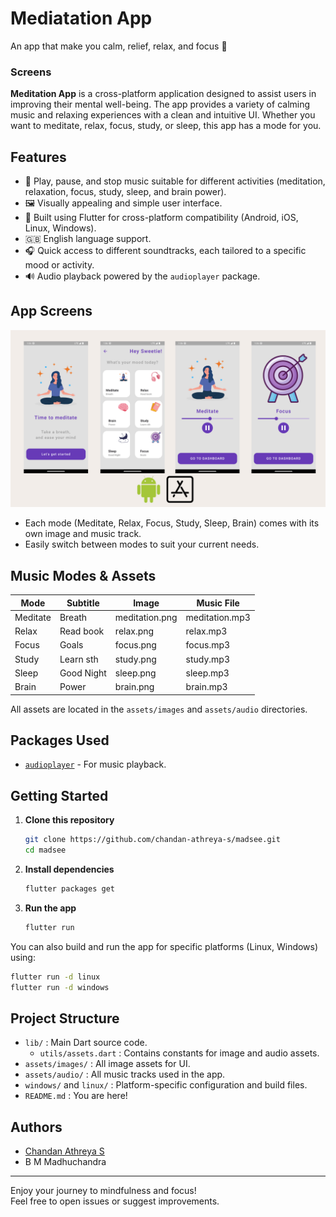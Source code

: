 # Mediatation App

An app that make you calm, relief, relax, and focus 🧘

### Screens



**Meditation App** is a cross-platform application designed to assist users in improving their mental well-being. The app provides a variety of calming music and relaxing experiences with a clean and intuitive UI. Whether you want to meditate, relax, focus, study, or sleep, this app has a mode for you.

## Features

- 🎵 Play, pause, and stop music suitable for different activities (meditation, relaxation, focus, study, sleep, and brain power).
- 🖼️ Visually appealing and simple user interface.
- 📱 Built using Flutter for cross-platform compatibility (Android, iOS, Linux, Windows).
- 🇬🇧 English language support.
- 🎧 Quick access to different soundtracks, each tailored to a specific mood or activity.
- 🔊 Audio playback powered by the `audioplayer` package.

## App Screens

![App Demo](assets/images/demo.png)

- Each mode (Meditate, Relax, Focus, Study, Sleep, Brain) comes with its own image and music track.
- Easily switch between modes to suit your current needs.

## Music Modes & Assets

| Mode      | Subtitle    | Image            | Music File        |
|-----------|-------------|------------------|-------------------|
| Meditate  | Breath      | meditation.png   | meditation.mp3    |
| Relax     | Read book   | relax.png        | relax.mp3         |
| Focus     | Goals       | focus.png        | focus.mp3         |
| Study     | Learn sth   | study.png        | study.mp3         |
| Sleep     | Good Night  | sleep.png        | sleep.mp3         |
| Brain     | Power       | brain.png        | brain.mp3         |

All assets are located in the `assets/images` and `assets/audio` directories.

## Packages Used

- [`audioplayer`](https://pub.dev/packages/audioplayer) - For music playback.

## Getting Started

1. **Clone this repository**
    ```bash
    git clone https://github.com/chandan-athreya-s/madsee.git
    cd madsee
    ```
2. **Install dependencies**
    ```bash
    flutter packages get
    ```
3. **Run the app**
    ```bash
    flutter run
    ```

You can also build and run the app for specific platforms (Linux, Windows) using:
```bash
flutter run -d linux
flutter run -d windows
```

## Project Structure

- `lib/` : Main Dart source code.
    - `utils/assets.dart` : Contains constants for image and audio assets.
- `assets/images/` : All image assets for UI.
- `assets/audio/` : All music tracks used in the app.
- `windows/` and `linux/` : Platform-specific configuration and build files.
- `README.md` : You are here!

## Authors

- [Chandan Athreya S](https://github.com/chandan-athreya-s)
- B M Madhuchandra



---

Enjoy your journey to mindfulness and focus!  
Feel free to open issues or suggest improvements.


